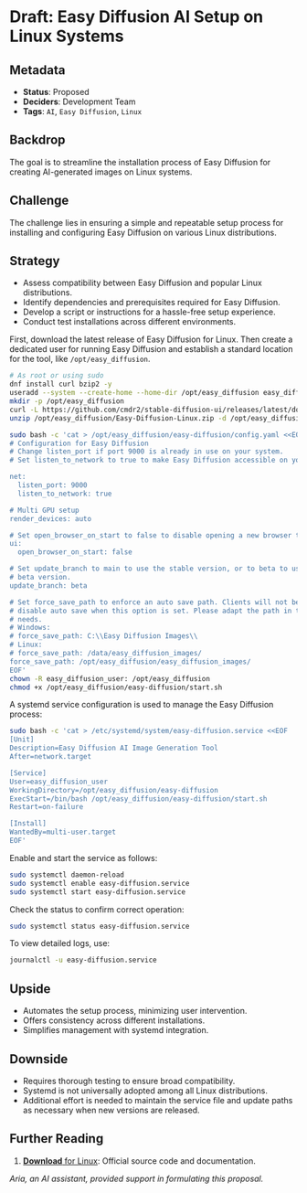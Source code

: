 # Draft: Easy Diffusion AI Setup on Linux Systems

## Metadata

- **Status**: Proposed
- **Deciders**: Development Team
- **Tags**: `AI`, `Easy Diffusion`, `Linux`

## Backdrop

The goal is to streamline the installation process of Easy Diffusion for creating AI-generated images on Linux systems.

## Challenge

The challenge lies in ensuring a simple and repeatable setup process for installing and configuring Easy Diffusion on various Linux distributions.

## Strategy

- Assess compatibility between Easy Diffusion and popular Linux distributions.
- Identify dependencies and prerequisites required for Easy Diffusion.
- Develop a script or instructions for a hassle-free setup experience.
- Conduct test installations across different environments.

First, download the latest release of Easy Diffusion for Linux. Then create a dedicated user for running Easy Diffusion and establish a standard location for the tool, like `/opt/easy_diffusion`.

```bash
# As root or using sudo
dnf install curl bzip2 -y
useradd --system --create-home --home-dir /opt/easy_diffusion easy_diffusion_user
mkdir -p /opt/easy_diffusion
curl -L https://github.com/cmdr2/stable-diffusion-ui/releases/latest/download/Easy-Diffusion-Linux.zip -o /opt/easy_diffusion/Easy-Diffusion-Linux.zip
unzip /opt/easy_diffusion/Easy-Diffusion-Linux.zip -d /opt/easy_diffusion/

sudo bash -c 'cat > /opt/easy_diffusion/easy-diffusion/config.yaml <<EOF
# Configuration for Easy Diffusion
# Change listen_port if port 9000 is already in use on your system.
# Set listen_to_network to true to make Easy Diffusion accessible on your local network.

net:
  listen_port: 9000
  listen_to_network: true

# Multi GPU setup
render_devices: auto

# Set open_browser_on_start to false to disable opening a new browser tab on each restart.
ui:
  open_browser_on_start: false

# Set update_branch to main to use the stable version, or to beta to use the experimental
# beta version.
update_branch: beta

# Set force_save_path to enforce an auto save path. Clients will not be able to change or
# disable auto save when this option is set. Please adapt the path in the examples to your
# needs.
# Windows:
# force_save_path: C:\\Easy Diffusion Images\\
# Linux:
# force_save_path: /data/easy_diffusion_images/
force_save_path: /opt/easy_diffusion/easy_diffusion_images/
EOF'
chown -R easy_diffusion_user: /opt/easy_diffusion
chmod +x /opt/easy_diffusion/easy-diffusion/start.sh
```

A systemd service configuration is used to manage the Easy Diffusion process:

```bash
sudo bash -c 'cat > /etc/systemd/system/easy-diffusion.service <<EOF
[Unit]
Description=Easy Diffusion AI Image Generation Tool
After=network.target

[Service]
User=easy_diffusion_user
WorkingDirectory=/opt/easy_diffusion/easy-diffusion
ExecStart=/bin/bash /opt/easy_diffusion/easy-diffusion/start.sh
Restart=on-failure

[Install]
WantedBy=multi-user.target
EOF'
```

Enable and start the service as follows:

```bash
sudo systemctl daemon-reload
sudo systemctl enable easy-diffusion.service
sudo systemctl start easy-diffusion.service
```

Check the status to confirm correct operation:

```bash
sudo systemctl status easy-diffusion.service
```

To view detailed logs, use:

```bash
journalctl -u easy-diffusion.service
```

## Upside

- Automates the setup process, minimizing user intervention.
- Offers consistency across different installations.
- Simplifies management with systemd integration.

## Downside

- Requires thorough testing to ensure broad compatibility.
- Systemd is not universally adopted among all Linux distributions.
- Additional effort is needed to maintain the service file and update paths as necessary when new versions are released.

## Further Reading

1. [**Download** for Linux](https://github.com/cmdr2/stable-diffusion-ui/releases/latest/download/Easy-Diffusion-Linux.zip): Official source code and documentation.

_Aria, an AI assistant, provided support in formulating this proposal._
